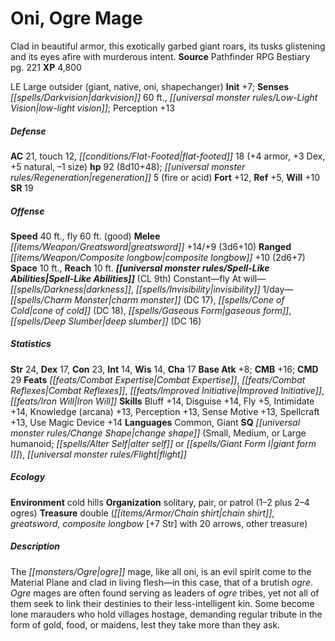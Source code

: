 ﻿---
cssclass: [monsters]
title1: Oni, Ogre Mage
desc_short: Clad in beautiful armor, this exotically garbed giant roars, its tusks
  glistening and its eyes afire with murderous intent.
title2: Ogre Mage
CR: 8
sources:
- name: Pathfinder RPG Bestiary
  page: 221
  link: http://paizo.com/products/btpy8auu?Pathfinder-Roleplaying-Game-Bestiary
XP: 4800
alignment: LE
size: Large
type: outsider
subtypes:
- giant
- native
- oni
- shapechanger
initiative:
  bonus: 7
senses:
  darkvision: 60
  low-light vision: true
AC:
  AC: 21
  touch: 12
  flat_footed: 18
  components:
    armor: 4
    dex: 3
    natural: 5
    size: -1
HP:
  HP: 92
  long: 8d10+48
  regeneration: 5
  regeneration_weakness: fire or acid
saves:
  fort: 12
  ref: 5
  will: 10
SR: 19
speeds:
  base: 40
  fly: 60
  fly_maneuverability: good
attacks:
  melee:
  - - text: greatsword +14/+9 (3d6+10)
      entries:
      - - damage: 3d6+10
      attack: greatsword
      bonus:
      - 14
      - 9
  ranged:
  - - text: composite longbow +10 (2d6+7)
      entries:
      - - damage: 2d6+7
      attack: composite longbow
      bonus:
      - 10
space: 10
reach: 10
spell_like_abilities:
  entries:
  - name: fly
    source: default
    freq: Constant
  - name: darkness
    source: default
    freq: At will
  - name: invisibility
    source: default
    freq: At will
  - name: charm monster
    source: default
    freq: 1/day
    DC: 17
  - name: cone of cold
    source: default
    freq: 1/day
    DC: 18
  - name: gaseous form
    source: default
    freq: 1/day
  - name: deep slumber
    source: default
    freq: 1/day
    DC: 16
  sources:
  - name: default
    CL: 9
ability_scores:
  STR: 24
  DEX: 17
  CON: 23
  INT: 14
  WIS: 14
  CHA: 17
BAB: 8
CMB: 16
CMD: 29
feats:
- name: Combat Expertise
- name: Combat Reflexes
- name: Improved Initiative
- name: Iron Will
skills:
  Bluff: 14
  Disguise: 14
  Fly: 5
  Intimidate: 14
  Knowledge (arcana): 13
  Perception: 13
  Sense Motive: 13
  Spellcraft: 13
  Use Magic Device: 14
languages:
- Common
- Giant
special_qualities:
- change shape (Small, Medium, or Large humanoid; alter self or giant form I)
- flight
ecology:
  environment: cold hills
  organization: solitary, pair, or patrol (1-2 plus 2-4 ogres)
  treasure_type: double
  treasure:
  - chain shirt
  - greatsword
  - composite longbow [+7 Str] with 20 arrows
  - other treasure
desc_long: The ogre mage, like all oni, is an evil spirit come to the Material Plane
  and clad in living flesh-in this case, that of a brutish ogre. Ogre mages are often
  found serving as leaders of ogre tribes, yet not all of them seek to link their
  destinies to their less-intelligent kin. Some become lone marauders who hold villages
  hostage, demanding regular tribute in the form of gold, food, or maidens, lest they
  take more than they ask.

---

# Oni, Ogre Mage
Clad in beautiful armor, this exotically garbed giant roars, its tusks glistening and its eyes afire with murderous intent.
**Source** Pathfinder RPG Bestiary pg. 221
**XP** 4,800

LE Large outsider (giant, native, oni, shapechanger)
**Init** +7; **Senses** _[[spells/Darkvision|darkvision]]_ 60 ft., _[[universal monster rules/Low-Light Vision|low-light vision]]_; Perception +13

##### Defense

**AC** 21, touch 12, _[[conditions/Flat-Footed|flat-footed]]_ 18 (+4 armor, +3 Dex, +5 natural, –1 size)
**hp** 92 (8d10+48); _[[universal monster rules/Regeneration|regeneration]]_ 5 (fire or acid)
**Fort** +12, **Ref** +5, **Will** +10
**SR** 19

##### Offense
**Speed** 40 ft., fly 60 ft. (good)
**Melee** _[[items/Weapon/Greatsword|greatsword]]_ +14/+9 (3d6+10)
**Ranged** _[[items/Weapon/Composite longbow|composite longbow]]_ +10 (2d6+7)
**Space** 10 ft., **Reach** 10 ft.
**_[[universal monster rules/Spell-Like Abilities|Spell-Like Abilities]]_** (CL 9th)
Constant—fly
At will—_[[spells/Darkness|darkness]]_, _[[spells/Invisibility|invisibility]]_
1/day—_[[spells/Charm Monster|charm monster]]_ (DC 17), _[[spells/Cone of Cold|cone of cold]]_ (DC 18), _[[spells/Gaseous Form|gaseous form]]_, _[[spells/Deep Slumber|deep slumber]]_ (DC 16)

##### Statistics
**Str** 24, **Dex** 17, **Con** 23, **Int** 14, **Wis** 14, **Cha** 17
**Base Atk** +8; **CMB** +16; **CMD** 29
**Feats** _[[feats/Combat Expertise|Combat Expertise]]_, _[[feats/Combat Reflexes|Combat Reflexes]]_, _[[feats/Improved Initiative|Improved Initiative]]_, _[[feats/Iron Will|Iron Will]]_
**Skills** Bluff +14, Disguise +14, Fly +5, Intimidate +14, Knowledge (arcana) +13, Perception +13, Sense Motive +13, Spellcraft +13, Use Magic Device +14
**Languages** Common, Giant
**SQ** _[[universal monster rules/Change Shape|change shape]]_ (Small, Medium, or Large humanoid; _[[spells/Alter Self|alter self]]_ or _[[spells/Giant Form I|giant form I]]_), _[[universal monster rules/Flight|flight]]_

##### Ecology

**Environment** cold hills
**Organization** solitary, pair, or patrol (1–2 plus 2–4 ogres)
**Treasure** double (_[[items/Armor/Chain shirt|chain shirt]]_, _greatsword_, _composite longbow_ [+7 Str] with 20 arrows, other treasure)

##### Description

The _[[monsters/Ogre|ogre]]_ mage, like all oni, is an evil spirit come to the Material Plane and clad in living flesh—in this case, that of a brutish _ogre_. _Ogre_ mages are often found serving as leaders of _ogre_ tribes, yet not all of them seek to link their destinies to their less-intelligent kin. Some become lone marauders who hold villages hostage, demanding regular tribute in the form of gold, food, or maidens, lest they take more than they ask.